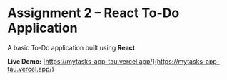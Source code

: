 # Assignment 2 – React To-Do Application

A basic To-Do application built using **React**.

**Live Demo:** [https://mytasks-app-tau.vercel.app/](https://mytasks-app-tau.vercel.app/)
